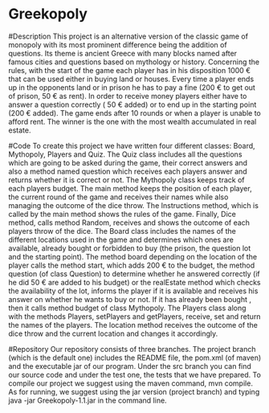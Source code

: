 # Greekopoly
#Description This project is an alternative version of the classic game of monopoly with its most prominent difference being the addition of questions. Its theme is ancient Greece with many blocks named after famous cities and questions based on mythology or history. Concerning the rules, with the start of the game each player has in his disposition 1000 € that can be used either in buying land or houses. Every time a player ends up in the opponents land or in prison he has to pay a fine (200 € to get out of prison, 50 € as rent). In order to receive money players either have to answer a question correctly ( 50 € added) or to end up in the starting point (200 € added). The game ends after 10 rounds or when a player is unable to afford rent. The winner is the one with the most wealth accumulated in real estate.

#Code To create this project we have written four different classes: Board, Mythopoly, Players and Quiz. The Quiz class includes all the questions which are going to be asked during the game, their correct answers and also a method named question which receives each players answer and returns whether it is correct or not. The Mythopoly class keeps track of each players budget. The main method keeps the position of each player, the current round of the game and receives their names while also managing the outcome of the dice throw. The Instructions method, which is called by the main method shows the rules of the game. Finally, Dice method, calls method Random, receives and shows the outcome of each players throw of the dice. The Board class includes the names of the different locations used in the game and determines which ones are available, already bought or forbidden to buy (the prison, the question lot and the starting point). The method board depending on the location of the player calls the method start, which adds 200 € to the budget, the method question (of class Question) to determine whether he answered correctly (if he did 50 € are added to his budget) or the realEstate method which checks the availability of the lot, informs the player if it is available and receives his answer on whether he wants to buy or not. If it has already been bought , then it calls method budget of class Mythopoly. The Players class along with the methods Players, setPlayers and getPlayers, receive, set and return the names of the players. The location method receives the outcome of the dice throw and the current location and changes it accordingly.

#Repository 
Our repository consists of three branches. The project branch (which is the default one) includes the README file, the pom.xml (of maven) and the executable jar of our program. Under the src branch you can find our source code and under the test one, the tests that we have prepared.
To compile our project we suggest using the maven command, mvn compile. As for running, we suggest using the jar version (project branch) and typing java -jar Greekopoly-1.1.jar in the command line.
